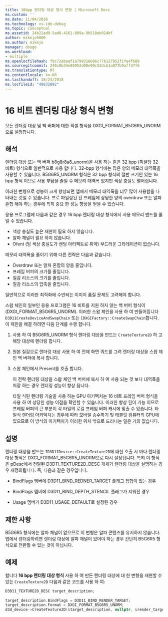 ```yaml
---
title: 16bpp 렌더링 대상 형식 변형 | Microsoft Docs
ms.custom: ''
ms.date: 11/04/2016
ms.technology: vs-ide-debug
ms.topic: conceptual
ms.assetid: 24b22ad9-5ad0-4161-809a-9b518eb924bf
author: mikejo5000
ms.author: mikejo
manager: douge
ms.workload:
- multiple
ms.openlocfilehash: f9c72abaaf1a799316686c77b127952f1fe4f689
ms.sourcegitcommit: 240c8b34e80952d00e90c52dcb1a077b9aff47f6
ms.translationtype: MT
ms.contentlocale: ko-KR
ms.lasthandoff: 10/23/2018
ms.locfileid: "49832892"
---
```

# <a name="16-bpp-render-target-format-variant"></a>16 비트 렌더링 대상 형식 변형
모든 렌더링 대상 및 백 버퍼에 대한 픽셀 형식을 DXGI_FORMAT_B5G6R5_UNORM으로 설정합니다.  
  
## <a name="interpretation"></a>해석  
 렌더링 대상 또는 백 버퍼 b8g8r8a8_unorm)을 사용 하는 같은 32 bpp (픽셀당 32 비트) 형식으로 일반적으로 사용 합니다. 32-bpp 형식에는 많은 양의 메모리 대역폭을 사용할 수 있습니다. B5G6R5_UNORM 형식은 32 bpp 형식의 절반 크기인 있는 16 bpp 형식 이므로 사용 부담을 줄일 수 메모리 대역폭 있지만 색상 충실도 떨어집니다.  
  
 이러한 변형으로 성능이 크게 향상되면 앱에서 메모리 대역폭을 너무 많이 사용함을 나타내는 것일 수 있습니다. 프로 파일링된 된 프레임에 상당한 양의 overdraw 또는 알파 혼합 해야 하는 경우에 특히 중요 한 성능 향상을 얻을 수 있습니다.

응용 프로그램에 다음과 같은 경우 16 bpp 렌더링 대상 형식에서 사용 메모리 밴드를 줄일 수 있습니다.
- 색상 충실도 높은 재현이 필요 하지 않습니다.
- 알파 채널이 필요 하지 않습니다.
- Ofent (임 색상 충실도가 밴딩 아티팩트로 취약) 부드러운 그라데이션이 없습니다.

메모리 대역폭을 줄이기 위해 다른 전략은 다음과 같습니다.
- Overdraw 또는 알파 혼합의 양을 줄입니다.
- 프레임 버퍼의 크기를 줄입니다.
- 질감 리소스의 크기를 줄입니다.
- 질감 리소스의 압축을 줄입니다.
 
일반적으로 이러한 최적화에 수반되는 이미지 품질 문제도 고려해야 합니다.  

스왑 체인의 일부인 응용 프로그램은 16 비트를 지원 하지 않는 백 버퍼 형식이 (DXGI_FORMAT_B5G6R5_UNORM). 이러한 스왑 체인을 사용 하 여 만들어집니다 `D3D11CreateDeviceAndSwapChain` 또는 `IDXGIFactory::CreateSwapChain`합니다. 이 제한을 해결 하려면 다음 단계를 수행 합니다.
1. 사용 하 여 B5G6R5_UNORM 형식 렌더링 대상을 만드는 `CreateTexture2D` 하 고 해당 대상에 렌더링 합니다. 
2. 원본 질감으로 렌더링 대상 사용 하 여 전체 화면 쿼드를 그려 렌더링 대상을 스왑 체인 백 버퍼에 복사 합니다.
3. 스왑 체인에서 Present를 호출 합니다.

   이 전략 렌더링 대상을 스왑 체인 백 버퍼에 복사 하 여 사용 되는 것 보다 대역폭을 저장 하는 경우 렌더링 성능이 향상 됩니다.

   타일 식된 렌더링 기술을 사용 하는 GPU 아키텍처는 16 비트 프레임 버퍼 형식을 사용 하 여 상당한 성능 이점을 확인할 수 있습니다. 이러한 향상 된이 기능 이므로 프레임 버퍼의 큰 부분이 각 타일의 로컬 프레임 버퍼 캐시에 맞출 수 있습니다. 타일식 렌더링 아키텍처는 경우에 따라 모바일 송수화기 및 태블릿 컴퓨터의 GPU에 있으므로 이 방식의 아키텍처가 이러한 위치 밖으로 드러나는 일은 거의 없습니다.  
  
## <a name="remarks"></a>설명  
 렌더링 대상을 만드는 `ID3D11Device::CreateTexture2D`에 대한 호출 시 마다 렌더링 대상 형식은 DXGI_FORMAT_B5G6R5_UNORM으로 다시 설정됩니다. 특히 이 형식은 pDesc에서 전달된 D3D11_TEXTURE2D_DESC 개체가 렌더링 대상을 설명하는 경우 재정의됩니다. 즉, 다음과 같은 경우입니다.  
  
-   BindFlags 멤버에 D3D11_BIND_REDNER_TARGET 플래그 집합이 있는 경우  
  
-   BindFlags 멤버에 D3D11_BIND_DEPTH_STENCIL 플래그가 지워진 경우  
  
-   Usage 멤버가 D3D11_USAGE_DEFAULT로 설정된 경우  
  
## <a name="restrictions-and-limitations"></a>제한 사항  
 B5G6R5 형식에는 알파 채널이 없으므로 이 변형은 알파 콘텐츠를 유지하지 않습니다. 앱에서 렌더링하려면 렌더링 대상에 알파 채널이 있어야 하는 경우 간단히 B5G6R5 형식으로 전환할 수 있는 것이 아닙니다.  
  
## <a name="example"></a>예제  
 합니다 **16 bpp 렌더링 대상 형식** 사용 하 여 만든 렌더링 대상에 대 한 변형을 재현할 수 있는 `CreateTexture2D` 다음과 같은 코드를 사용 하 여:  
  
```cpp
D3D11_TEXTURE2D_DESC target_description;  
  
target_description.BindFlags = D3D11_BIND_RENDER_TARGET;  
target_description.Format = DXGI_FORMAT_B5G6R5_UNORM;  
d3d_device->CreateTexture2D(&target_description, nullptr, &render_target);  
```
